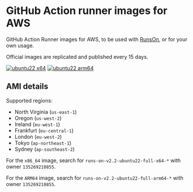 # GitHub Action runner images for AWS

GitHub Action Runner images for AWS, to be used with [RunsOn](https://runs-on.com/?ref=runner-images-for-aws), or for your own usage.

Official images are replicated and published every 15 days.

[![ubuntu22 x64](https://github.com/runs-on/runner-images-for-aws/actions/workflows/check-x64.yml/badge.svg)](https://github.com/runs-on/runner-images-for-aws/actions/workflows/check-x64.yml)
[![ubuntu22 arm64](https://github.com/runs-on/runner-images-for-aws/actions/workflows/check-arm64.yml/badge.svg)](https://github.com/runs-on/runner-images-for-aws/actions/workflows/check-arm64.yml)

## AMI details

Supported regions:

- North Virginia (`us-east-1`)
- Oregon (`us-west-2`)
- Ireland (`eu-west-1`)
- Frankfurt (`eu-central-1`)
- London (`eu-west-2`)
- Tokyo (`ap-northeast-1`)
- Sydney (`ap-southeast-2`)

For the `x86_64` image, search for `runs-on-v2.2-ubuntu22-full-x64-*` with owner `135269210855`.

For the `ARM64` image, search for `runs-on-v2.2-ubuntu22-full-arm64-*` with owner `135269210855`.
